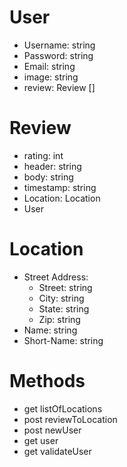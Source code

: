 # User
* Username: string
* Password: string
* Email: string
* image: string
* review: Review []

# Review
* rating: int
* header: string
* body: string
* timestamp: string
* Location: Location
* User

# Location
* Street Address:
    * Street: string
    * City: string
    * State: string
    * Zip: string
* Name: string
* Short-Name: string

# Methods
* get listOfLocations
* post reviewToLocation
* post newUser
* get user
* get validateUser
